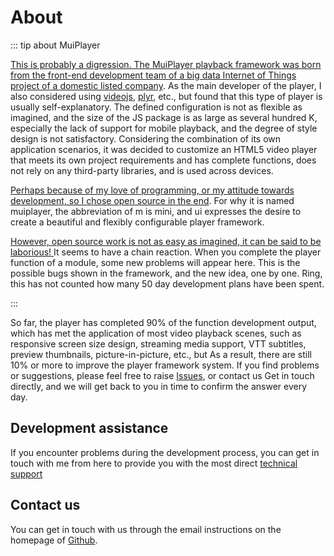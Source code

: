 # About

::: tip about MuiPlayer

<u>This is probably a digression. The MuiPlayer playback framework was born from the front-end development team of a big data Internet of Things project of a domestic listed company</u>.
As the main developer of the player, I also considered using [videojs](https://videojs.com/), [plyr](https://plyr.io/), etc., but found that this type of player is usually self-explanatory. The defined configuration is not as flexible as imagined, and the size of the JS package is as large as several hundred K, especially the lack of support for mobile playback, and the degree of style design is not satisfactory. Considering the combination of its own application scenarios, it was decided to customize an HTML5 video player that meets its own project requirements and has complete functions, does not rely on any third-party libraries, and is used across devices.

<u>Perhaps because of my love of programming, or my attitude towards development, so I chose open source in the end</u>. For why it is named muiplayer, the abbreviation of m is mini, and ui expresses the desire to create a beautiful and flexibly configurable player framework.

<u>However, open source work is not as easy as imagined, it can be said to be laborious! </u>It seems to have a chain reaction. When you complete the player function of a module, some new problems will appear here. This is the possible bugs shown in the framework, and the new idea, one by one. Ring, this has not counted how many 50 day development plans have been spent.

:::

So far, the player has completed 90% of the function development output, which has met the application of most video playback scenes, such as responsive screen size design, streaming media support, VTT subtitles, preview thumbnails, picture-in-picture, etc., but As a result, there are still 10% or more to improve the player framework system. If you find problems or suggestions, please feel free to raise [Issues](https://github.com/muiplayer/hello-muiplayer/issues), or contact us Get in touch directly, and we will get back to you in time to confirm the answer every day.



## Development assistance

If you encounter problems during the development process, you can get in touch with me from here to provide you with the most direct [technical support](https://www.syjshare.com/res/V6ZD6GSA)</u>



## Contact us

You can get in touch with us through the email instructions on the homepage of [Github](https://github.com/muiplayer).